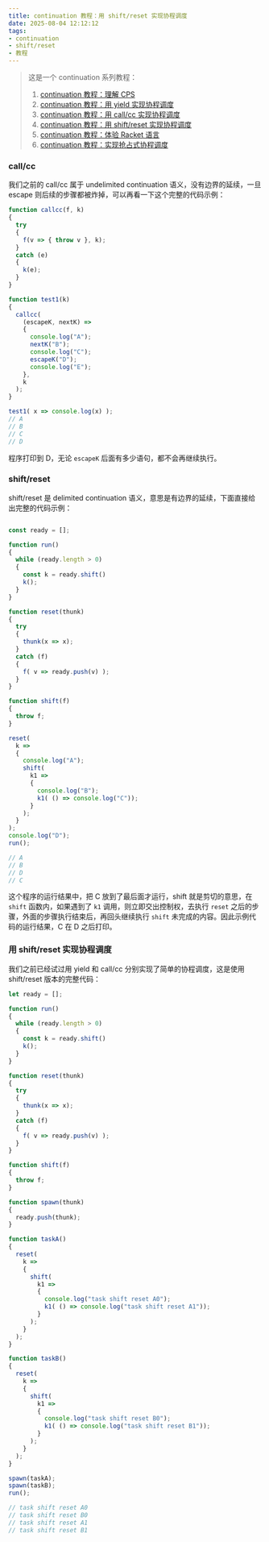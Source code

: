 ```yaml
---
title: continuation 教程：用 shift/reset 实现协程调度
date: 2025-08-04 12:12:12
tags:
- continuation
- shift/reset
- 教程
---
```


> 这是一个 continuation 系列教程：
> 1. [continuation 教程：理解 CPS](/2025/08/01/continuation教程1/)
> 2. [continuation 教程：用 yield 实现协程调度](/2025/08/02/continuation教程2/)
> 3. [continuation 教程：用 call/cc 实现协程调度](/2025/08/03/continuation教程3/)
> 4. [continuation 教程：用 shift/reset 实现协程调度](/2025/08/04/continuation教程4/)
> 5. [continuation 教程：体验 Racket 语言](/2025/08/05/continuation教程5/)
> 6. [continuation 教程：实现抢占式协程调度](/2025/08/06/continuation教程6/)

### call/cc

我们之前的 call/cc 属于 undelimited continuation 语义，没有边界的延续，一旦 escape 则后续的步骤都被炸掉，可以再看一下这个完整的代码示例：

```js
function callcc(f, k)
{
  try
  {
    f(v => { throw v }, k);
  }
  catch (e)
  {
    k(e);
  }
}

function test1(k)
{
  callcc(
    (escapeK, nextK) =>
    {
      console.log("A");
      nextK("B");
      console.log("C");
      escapeK("D");
      console.log("E");
    }, 
    k
  );
}

test1( x => console.log(x) );
// A
// B
// C
// D
```

程序打印到 D，无论 `escapeK` 后面有多少语句，都不会再继续执行。


### shift/reset

shift/reset 是 delimited continuation 语义，意思是有边界的延续，下面直接给出完整的代码示例：

```js

const ready = [];

function run()
{
  while (ready.length > 0)
  {
    const k = ready.shift()
    k();
  }
}

function reset(thunk)
{
  try
  {
    thunk(x => x);
  }
  catch (f)
  {
    f( v => ready.push(v) );
  }
}

function shift(f)
{
  throw f;
}

reset(
  k =>
  {
    console.log("A");
    shift(
      k1 =>
      {
        console.log("B");
        k1( () => console.log("C"));
      }
    );
  }
);
console.log("D");
run();

// A
// B
// D
// C
```

这个程序的运行结果中，把 C 放到了最后面才运行，shift 就是剪切的意思，在 `shift` 函数内，如果遇到了 `k1` 调用，则立即交出控制权，去执行 `reset` 之后的步骤，外面的步骤执行结束后，再回头继续执行 `shift` 未完成的内容。因此示例代码的运行结果，C 在 D 之后打印。

### 用 shift/reset 实现协程调度

我们之前已经试过用 yield 和 call/cc 分别实现了简单的协程调度，这是使用 shift/reset 版本的完整代码：

```js
let ready = [];

function run()
{
  while (ready.length > 0)
  {
    const k = ready.shift()
    k();
  }
}

function reset(thunk)
{
  try
  {
    thunk(x => x);
  }
  catch (f)
  {
    f( v => ready.push(v) );
  }
}

function shift(f)
{
  throw f;
}

function spawn(thunk)
{
  ready.push(thunk);
}

function taskA()
{
  reset(
    k =>
    {
      shift(
        k1 =>
        {
          console.log("task shift reset A0");
          k1( () => console.log("task shift reset A1"));
        }
      );
    }
  );
}

function taskB()
{
  reset(
    k =>
    {
      shift(
        k1 =>
        {
          console.log("task shift reset B0");
          k1( () => console.log("task shift reset B1"));
        }
      );
    }
  );
}

spawn(taskA);
spawn(taskB);
run();

// task shift reset A0
// task shift reset B0
// task shift reset A1
// task shift reset B1
```

